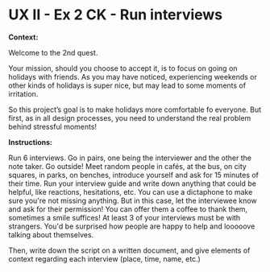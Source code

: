 # UX II - Ex 2 CK - Run interviews

**Context:** 

Welcome to the 2nd quest. 

Your mission, should you choose to accept it, is to focus on going on holidays with friends. As you may have noticed, experiencing weekends or other kinds of holidays is super nice, but may lead to some moments of irritation. 

So this project’s goal is to make holidays more comfortable fo everyone. But first, as in all design processes, you need to understand the real problem behind stressful moments!

**Instructions:** 

Run 6 interviews. Go in pairs, one being the interviewer and the other the note taker. 
Go outside! Meet random people in cafés, at the bus, on city squares, in parks, on benches, introduce yourself and ask for 15 minutes of their time. Run your interview guide and write down anything that could be helpful, like reactions, hesitations, etc. You can use a dictaphone to make sure you're not missing anything. But in this case, let the interviewee know and ask for their permission!
You can offer them a coffee to thank them, sometimes a smile suffices! 
At least 3 of your interviews must be with strangers. You'd be surprised how people are happy to help and looooove talking about themselves. 

Then, write down the script on a written document, and give elements of context regarding each interview (place, time, name, etc.)